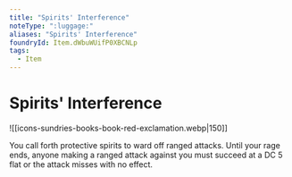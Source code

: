 ```yaml
---
title: "Spirits' Interference"
noteType: ":luggage:"
aliases: "Spirits' Interference"
foundryId: Item.dWbuWUifP0XBCNLp
tags:
  - Item
---
```


# Spirits' Interference
![[icons-sundries-books-book-red-exclamation.webp|150]]

You call forth protective spirits to ward off ranged attacks. Until your rage ends, anyone making a ranged attack against you must succeed at a DC 5 flat or the attack misses with no effect.

